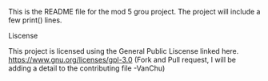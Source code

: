 This is the README file for the mod 5 grou project. The project will include a few print() lines.


Liscense

This project is licensed using the General Public Liscense linked here. https://www.gnu.org/licenses/gpl-3.0
(Fork and Pull request, I will be adding a detail to the contributing file -VanChu)
